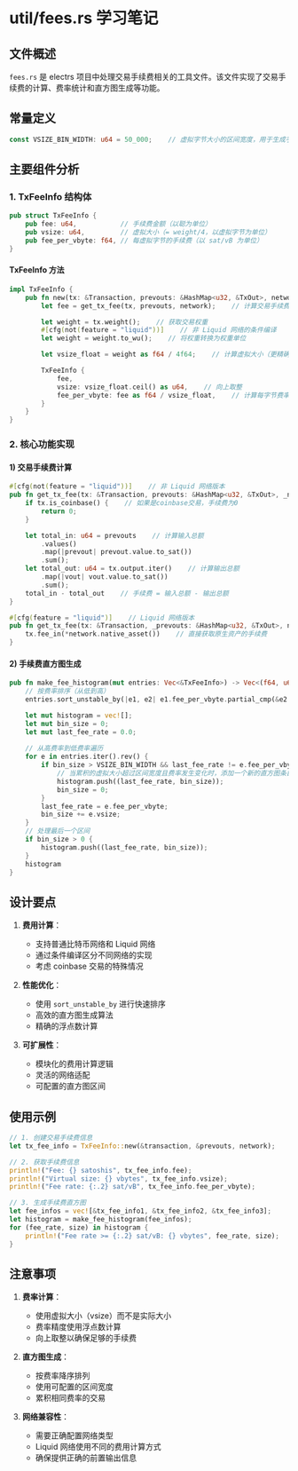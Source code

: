 # util/fees.rs 学习笔记

## 文件概述
`fees.rs` 是 electrs 项目中处理交易手续费相关的工具文件。该文件实现了交易手续费的计算、费率统计和直方图生成等功能。

## 常量定义

```rust
const VSIZE_BIN_WIDTH: u64 = 50_000;    // 虚拟字节大小的区间宽度，用于生成手续费直方图
```

## 主要组件分析

### 1. TxFeeInfo 结构体
```rust
pub struct TxFeeInfo {
    pub fee: u64,           // 手续费金额（以聪为单位）
    pub vsize: u64,         // 虚拟大小（= weight/4，以虚拟字节为单位）
    pub fee_per_vbyte: f64, // 每虚拟字节的手续费（以 sat/vB 为单位）
}
```

#### TxFeeInfo 方法
```rust
impl TxFeeInfo {
    pub fn new(tx: &Transaction, prevouts: &HashMap<u32, &TxOut>, network: Network) -> Self {    // 创建新的交易手续费信息
        let fee = get_tx_fee(tx, prevouts, network);    // 计算交易手续费

        let weight = tx.weight();    // 获取交易权重
        #[cfg(not(feature = "liquid"))]    // 非 Liquid 网络的条件编译
        let weight = weight.to_wu();    // 将权重转换为权重单位

        let vsize_float = weight as f64 / 4f64;    // 计算虚拟大小（更精确的 sat/vB）

        TxFeeInfo {
            fee,
            vsize: vsize_float.ceil() as u64,    // 向上取整
            fee_per_vbyte: fee as f64 / vsize_float,    // 计算每字节费率
        }
    }
}
```

### 2. 核心功能实现

#### 1) 交易手续费计算
```rust
#[cfg(not(feature = "liquid"))]    // 非 Liquid 网络版本
pub fn get_tx_fee(tx: &Transaction, prevouts: &HashMap<u32, &TxOut>, _network: Network) -> u64 {
    if tx.is_coinbase() {    // 如果是coinbase交易，手续费为0
        return 0;
    }

    let total_in: u64 = prevouts    // 计算输入总额
        .values()
        .map(|prevout| prevout.value.to_sat())
        .sum();
    let total_out: u64 = tx.output.iter()    // 计算输出总额
        .map(|vout| vout.value.to_sat())
        .sum();
    total_in - total_out    // 手续费 = 输入总额 - 输出总额
}

#[cfg(feature = "liquid")]    // Liquid 网络版本
pub fn get_tx_fee(tx: &Transaction, _prevouts: &HashMap<u32, &TxOut>, network: Network) -> u64 {
    tx.fee_in(*network.native_asset())    // 直接获取原生资产的手续费
}
```

#### 2) 手续费直方图生成
```rust
pub fn make_fee_histogram(mut entries: Vec<&TxFeeInfo>) -> Vec<(f64, u64)> {
    // 按费率排序（从低到高）
    entries.sort_unstable_by(|e1, e2| e1.fee_per_vbyte.partial_cmp(&e2.fee_per_vbyte).unwrap());

    let mut histogram = vec![];
    let mut bin_size = 0;
    let mut last_fee_rate = 0.0;
    
    // 从高费率到低费率遍历
    for e in entries.iter().rev() {
        if bin_size > VSIZE_BIN_WIDTH && last_fee_rate != e.fee_per_vbyte {
            // 当累积的虚拟大小超过区间宽度且费率发生变化时，添加一个新的直方图条目
            histogram.push((last_fee_rate, bin_size));
            bin_size = 0;
        }
        last_fee_rate = e.fee_per_vbyte;
        bin_size += e.vsize;
    }
    // 处理最后一个区间
    if bin_size > 0 {
        histogram.push((last_fee_rate, bin_size));
    }
    histogram
}
```

## 设计要点

1. **费用计算**：
   - 支持普通比特币网络和 Liquid 网络
   - 通过条件编译区分不同网络的实现
   - 考虑 coinbase 交易的特殊情况

2. **性能优化**：
   - 使用 `sort_unstable_by` 进行快速排序
   - 高效的直方图生成算法
   - 精确的浮点数计算

3. **可扩展性**：
   - 模块化的费用计算逻辑
   - 灵活的网络适配
   - 可配置的直方图区间

## 使用示例

```rust
// 1. 创建交易手续费信息
let tx_fee_info = TxFeeInfo::new(&transaction, &prevouts, network);

// 2. 获取手续费信息
println!("Fee: {} satoshis", tx_fee_info.fee);
println!("Virtual size: {} vbytes", tx_fee_info.vsize);
println!("Fee rate: {:.2} sat/vB", tx_fee_info.fee_per_vbyte);

// 3. 生成手续费直方图
let fee_infos = vec![&tx_fee_info1, &tx_fee_info2, &tx_fee_info3];
let histogram = make_fee_histogram(fee_infos);
for (fee_rate, size) in histogram {
    println!("Fee rate >= {:.2} sat/vB: {} vbytes", fee_rate, size);
}
```

## 注意事项

1. **费率计算**：
   - 使用虚拟大小（vsize）而不是实际大小
   - 费率精度使用浮点数计算
   - 向上取整以确保足够的手续费

2. **直方图生成**：
   - 按费率降序排列
   - 使用可配置的区间宽度
   - 累积相同费率的交易

3. **网络兼容性**：
   - 需要正确配置网络类型
   - Liquid 网络使用不同的费用计算方式
   - 确保提供正确的前置输出信息 